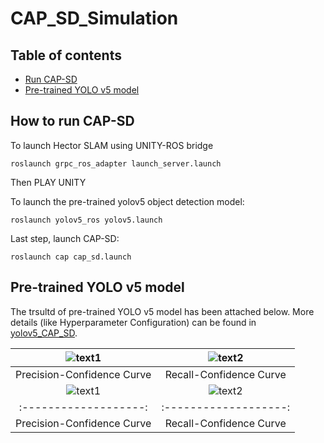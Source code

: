 # CAP_SD_Simulation

## Table of contents
- [Run CAP-SD](#How-to-run-CAP-SD)
- [Pre-trained YOLO v5 model](#Pre-trained-YOLO-v5-model)

## How to run CAP-SD

To launch Hector SLAM using UNITY-ROS bridge

    roslaunch grpc_ros_adapter launch_server.launch

Then PLAY UNITY

To launch the pre-trained yolov5 object detection model:

    roslaunch yolov5_ros yolov5.launch

Last step, launch CAP-SD:

    roslaunch cap cap_sd.launch

## Pre-trained YOLO v5 model
The trsultd of pre-trained YOLO v5 model has been attached below. More details (like Hyperparameter Configuration) can be found in [yolov5_CAP_SD](yolov5_CAP-SD).

| ![text1](https://github.com/Xue1iang/IROS2024_CAP-SD/blob/main/yolov5_CAP-SD/P_curve.png) | ![text2](https://github.com/Xue1iang/IROS2024_CAP-SD/blob/main/yolov5_CAP-SD/R_curve.png) |
| :-------------------: | :-------------------: |
|       Precision-Confidence Curve      |       Recall-Confidence Curve       |
| ![text1](https://github.com/Xue1iang/IROS2024_CAP-SD/blob/main/yolov5_CAP-SD/P_curve.png) | ![text2](https://github.com/Xue1iang/IROS2024_CAP-SD/blob/main/yolov5_CAP-SD/R_curve.png) |
| :-------------------: | :-------------------: |
|       Precision-Confidence Curve      |       Recall-Confidence Curve       |
